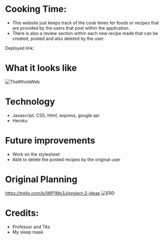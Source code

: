 # Cooking Time:
* This website just keeps track of the cook times for foods or recipes that are provided by
the users that post within the application.
* There is also a review section within each new recipe made that can be created, posted and also
deleted by the user.

Deployed link:


# What it looks like
![TheWholeWeb](https://imgur.com/qfVEMOJ.png)

# Technology
* Javascript, CSS, Html, express, google api
* Heroku

# Future improvements
* Work on the stylesheet
* Able to delete the posted recipes by the original user

# Original Planning
https://trello.com/b/lWP1Ms3J/project-2-ideas
![ERD](https://imgur.com/eQQTi0P.png)

# Credits:
* Professor and TAs
* My sleep mask